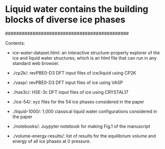 # Liquid water contains the building blocks of diverse ice phases
#############################################


Contents:

* ice-water-dataset.html: an interactive structure-property explorer of the ice and liquid water structures, which is an html file that can run in any standard web browser.
 

* ./cp2k/: revPBE0-D3 DFT input files of ice/liquid using CP2K

* ./vasp/: revPBE0-D3 DFT input files of ice using VASP

* ./hse3c/: HSE-3c DFT input files of ice using CRYSTAL17

* ./ice-54/: xyz files for the 54 ice phases considered in the paper

* ./liquid-1000/: 1,000 classical liquid water configurations considered in the paper

* ./notebooks/: Juypyter notebook for making Fig.1 of the manuscript

* ./volume-energy-results/: list of results for the equilibrium volume and energy of all ice phases at 0 pressure.
